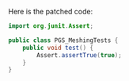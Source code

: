 Here is the patched code:

```java
import org.junit.Assert;

public class PGS_MeshingTests {
    public void test() {
        Assert.assertTrue(true);
    }
}
```